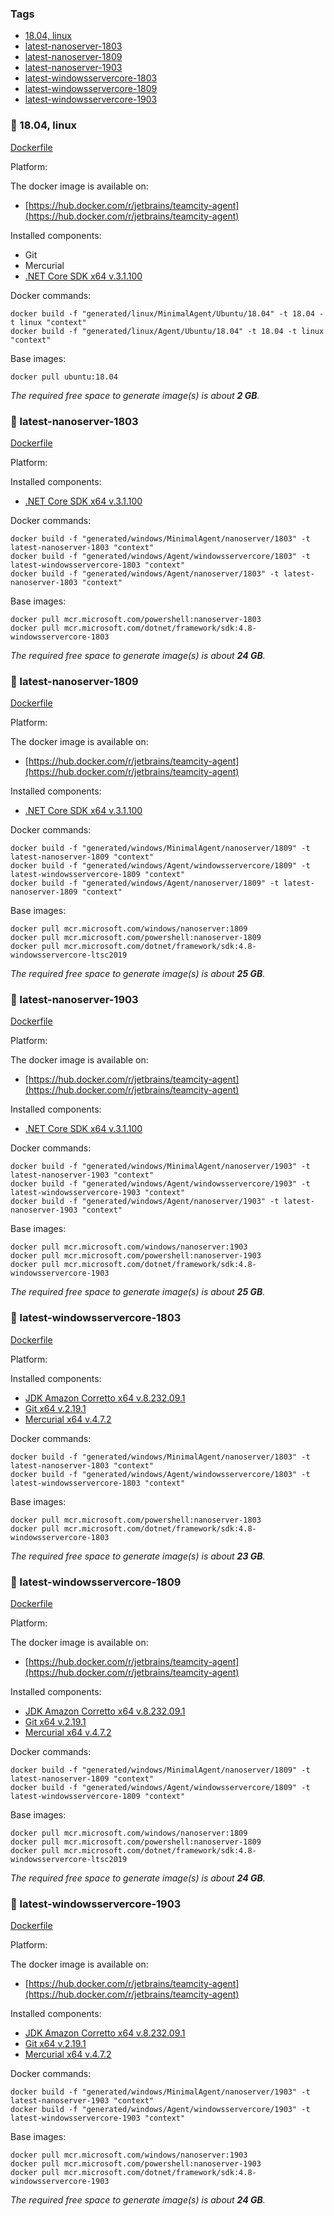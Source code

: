 ### Tags
- [18.04, linux](#whale-1804-linux)
- [latest-nanoserver-1803](#whale-latest-nanoserver-1803)
- [latest-nanoserver-1809](#whale-latest-nanoserver-1809)
- [latest-nanoserver-1903](#whale-latest-nanoserver-1903)
- [latest-windowsservercore-1803](#whale-latest-windowsservercore-1803)
- [latest-windowsservercore-1809](#whale-latest-windowsservercore-1809)
- [latest-windowsservercore-1903](#whale-latest-windowsservercore-1903)

### :whale: 18.04, linux

[Dockerfile](linux/Agent/Ubuntu/18.04/Dockerfile)

Platform: 

The docker image is available on:
- [https://hub.docker.com/r/jetbrains/teamcity-agent](https://hub.docker.com/r/jetbrains/teamcity-agent)

Installed components:
- Git
- Mercurial
- [.NET Core SDK x64 v.3.1.100](https://dotnetcli.blob.core.windows.net/dotnet/Sdk/3.1.100/dotnet-sdk-3.1.100-linux-x64.tar.gz)

Docker commands:
```
docker build -f "generated/linux/MinimalAgent/Ubuntu/18.04" -t 18.04 -t linux "context"
docker build -f "generated/linux/Agent/Ubuntu/18.04" -t 18.04 -t linux "context"
```
Base images:
```
docker pull ubuntu:18.04
```
_The required free space to generate image(s) is about **2 GB**._

### :whale: latest-nanoserver-1803

[Dockerfile](windows/Agent/nanoserver/1803/Dockerfile)

Platform: 

Installed components:
- [.NET Core SDK x64 v.3.1.100](https://dotnetcli.blob.core.windows.net/dotnet/Sdk/3.1.100/dotnet-sdk-3.1.100-win-x64.zip)

Docker commands:
```
docker build -f "generated/windows/MinimalAgent/nanoserver/1803" -t latest-nanoserver-1803 "context"
docker build -f "generated/windows/Agent/windowsservercore/1803" -t latest-windowsservercore-1803 "context"
docker build -f "generated/windows/Agent/nanoserver/1803" -t latest-nanoserver-1803 "context"
```
Base images:
```
docker pull mcr.microsoft.com/powershell:nanoserver-1803
docker pull mcr.microsoft.com/dotnet/framework/sdk:4.8-windowsservercore-1803
```
_The required free space to generate image(s) is about **24 GB**._

### :whale: latest-nanoserver-1809

[Dockerfile](windows/Agent/nanoserver/1809/Dockerfile)

Platform: 

The docker image is available on:
- [https://hub.docker.com/r/jetbrains/teamcity-agent](https://hub.docker.com/r/jetbrains/teamcity-agent)

Installed components:
- [.NET Core SDK x64 v.3.1.100](https://dotnetcli.blob.core.windows.net/dotnet/Sdk/3.1.100/dotnet-sdk-3.1.100-win-x64.zip)

Docker commands:
```
docker build -f "generated/windows/MinimalAgent/nanoserver/1809" -t latest-nanoserver-1809 "context"
docker build -f "generated/windows/Agent/windowsservercore/1809" -t latest-windowsservercore-1809 "context"
docker build -f "generated/windows/Agent/nanoserver/1809" -t latest-nanoserver-1809 "context"
```
Base images:
```
docker pull mcr.microsoft.com/windows/nanoserver:1809
docker pull mcr.microsoft.com/powershell:nanoserver-1809
docker pull mcr.microsoft.com/dotnet/framework/sdk:4.8-windowsservercore-ltsc2019
```
_The required free space to generate image(s) is about **25 GB**._

### :whale: latest-nanoserver-1903

[Dockerfile](windows/Agent/nanoserver/1903/Dockerfile)

Platform: 

The docker image is available on:
- [https://hub.docker.com/r/jetbrains/teamcity-agent](https://hub.docker.com/r/jetbrains/teamcity-agent)

Installed components:
- [.NET Core SDK x64 v.3.1.100](https://dotnetcli.blob.core.windows.net/dotnet/Sdk/3.1.100/dotnet-sdk-3.1.100-win-x64.zip)

Docker commands:
```
docker build -f "generated/windows/MinimalAgent/nanoserver/1903" -t latest-nanoserver-1903 "context"
docker build -f "generated/windows/Agent/windowsservercore/1903" -t latest-windowsservercore-1903 "context"
docker build -f "generated/windows/Agent/nanoserver/1903" -t latest-nanoserver-1903 "context"
```
Base images:
```
docker pull mcr.microsoft.com/windows/nanoserver:1903
docker pull mcr.microsoft.com/powershell:nanoserver-1903
docker pull mcr.microsoft.com/dotnet/framework/sdk:4.8-windowsservercore-1903
```
_The required free space to generate image(s) is about **25 GB**._

### :whale: latest-windowsservercore-1803

[Dockerfile](windows/Agent/windowsservercore/1803/Dockerfile)

Platform: 

Installed components:
- [JDK Amazon Corretto x64 v.8.232.09.1](https://d3pxv6yz143wms.cloudfront.net/8.232.09.1/amazon-corretto-8.232.09.1-windows-x64-jdk.zip)
- [Git x64 v.2.19.1](https://github.com/git-for-windows/git/releases/download/v2.19.1.windows.1/MinGit-2.19.1-64-bit.zip)
- [Mercurial x64 v.4.7.2](https://bitbucket.org/tortoisehg/files/downloads/mercurial-4.7.2-x64.msi)

Docker commands:
```
docker build -f "generated/windows/MinimalAgent/nanoserver/1803" -t latest-nanoserver-1803 "context"
docker build -f "generated/windows/Agent/windowsservercore/1803" -t latest-windowsservercore-1803 "context"
```
Base images:
```
docker pull mcr.microsoft.com/powershell:nanoserver-1803
docker pull mcr.microsoft.com/dotnet/framework/sdk:4.8-windowsservercore-1803
```
_The required free space to generate image(s) is about **23 GB**._

### :whale: latest-windowsservercore-1809

[Dockerfile](windows/Agent/windowsservercore/1809/Dockerfile)

Platform: 

The docker image is available on:
- [https://hub.docker.com/r/jetbrains/teamcity-agent](https://hub.docker.com/r/jetbrains/teamcity-agent)

Installed components:
- [JDK Amazon Corretto x64 v.8.232.09.1](https://d3pxv6yz143wms.cloudfront.net/8.232.09.1/amazon-corretto-8.232.09.1-windows-x64-jdk.zip)
- [Git x64 v.2.19.1](https://github.com/git-for-windows/git/releases/download/v2.19.1.windows.1/MinGit-2.19.1-64-bit.zip)
- [Mercurial x64 v.4.7.2](https://bitbucket.org/tortoisehg/files/downloads/mercurial-4.7.2-x64.msi)

Docker commands:
```
docker build -f "generated/windows/MinimalAgent/nanoserver/1809" -t latest-nanoserver-1809 "context"
docker build -f "generated/windows/Agent/windowsservercore/1809" -t latest-windowsservercore-1809 "context"
```
Base images:
```
docker pull mcr.microsoft.com/windows/nanoserver:1809
docker pull mcr.microsoft.com/powershell:nanoserver-1809
docker pull mcr.microsoft.com/dotnet/framework/sdk:4.8-windowsservercore-ltsc2019
```
_The required free space to generate image(s) is about **24 GB**._

### :whale: latest-windowsservercore-1903

[Dockerfile](windows/Agent/windowsservercore/1903/Dockerfile)

Platform: 

The docker image is available on:
- [https://hub.docker.com/r/jetbrains/teamcity-agent](https://hub.docker.com/r/jetbrains/teamcity-agent)

Installed components:
- [JDK Amazon Corretto x64 v.8.232.09.1](https://d3pxv6yz143wms.cloudfront.net/8.232.09.1/amazon-corretto-8.232.09.1-windows-x64-jdk.zip)
- [Git x64 v.2.19.1](https://github.com/git-for-windows/git/releases/download/v2.19.1.windows.1/MinGit-2.19.1-64-bit.zip)
- [Mercurial x64 v.4.7.2](https://bitbucket.org/tortoisehg/files/downloads/mercurial-4.7.2-x64.msi)

Docker commands:
```
docker build -f "generated/windows/MinimalAgent/nanoserver/1903" -t latest-nanoserver-1903 "context"
docker build -f "generated/windows/Agent/windowsservercore/1903" -t latest-windowsservercore-1903 "context"
```
Base images:
```
docker pull mcr.microsoft.com/windows/nanoserver:1903
docker pull mcr.microsoft.com/powershell:nanoserver-1903
docker pull mcr.microsoft.com/dotnet/framework/sdk:4.8-windowsservercore-1903
```
_The required free space to generate image(s) is about **24 GB**._

